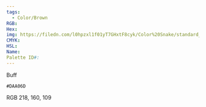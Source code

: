 ```yaml
---
tags:
  - Color/Brown
RGB: 
Hex: 
img: https://filedn.com/l0hpzxl1f01yT7GHxtF8cyk/Color%20Snake/standard_csv_to_svg/%23/DAA06D.svg
CMYK: 
HSL: 
Name: 
Palette ID#:
---
```

Buff
```palette
#DAA06D
```
RGB 218, 160, 109
